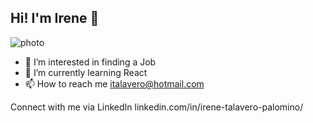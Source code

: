 ## Hi! I'm Irene 👋


![photo](https://github.com/IreneTaPa/IreneTaPa/assets/130925033/84970981-ed1f-44fe-b173-2cc0789333d7)



- 👀 I’m interested in finding a Job
- 🌱 I’m currently learning React
- 📫 How to reach me italavero@hotmail.com

Connect with me via LinkedIn 
linkedin.com/in/irene-talavero-palomino/
